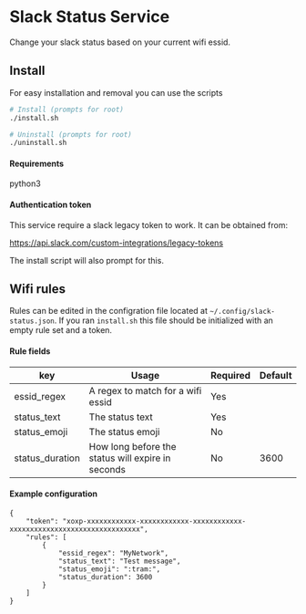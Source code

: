 # Slack Status Service

Change your slack status based on your current wifi essid. 

## Install

For easy installation and removal you can use the scripts

```sh
# Install (prompts for root)
./install.sh

# Uninstall (prompts for root)
./uninstall.sh
```

#### Requirements
python3

#### Authentication token

This service require a slack legacy token to work. It can be obtained from:

https://api.slack.com/custom-integrations/legacy-tokens

The install script will also prompt for this.

## Wifi rules

Rules can be edited in the configration file located at `~/.config/slack-status.json`. If you ran `install.sh` this file should be initialized with an empty rule set and a token. 

#### Rule fields

| key             | Usage                                             | Required | Default |
|-----------------|---------------------------------------------------|----------|---------|
| essid_regex     | A regex to match for a wifi essid                 | Yes      |         |
| status_text     | The status text                                   | Yes      |         |
| status_emoji    | The status emoji                                  | No       |         |
| status_duration | How long before the status will expire in seconds | No       | 3600    |

#### Example configuration

```
{
    "token": "xoxp-xxxxxxxxxxxx-xxxxxxxxxxxx-xxxxxxxxxxxx-xxxxxxxxxxxxxxxxxxxxxxxxxxxxxxxx",
    "rules": [
        {
            "essid_regex": "MyNetwork",
            "status_text": "Test message",
            "status_emoji": ":tram:",
            "status_duration": 3600
        }
    ]
}
```